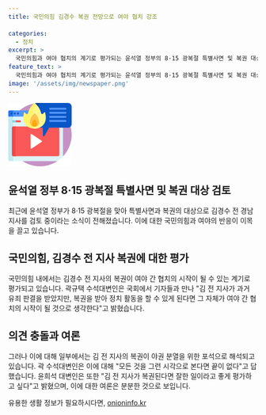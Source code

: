 ```yaml
---
title: 국민의힘 김경수 복권 전망으로 여야 협치 강조

categories:
  - 정치
excerpt: >
  국민의힘과 여야 협치의 계기로 평가되는 윤석열 정부의 8·15 광복절 특별사면 및 복권 대상으로 김경수 전 경남지사를 검토하는 것이 알려졌다. 국민의힘 곽규택 수석대변인은 국회에서 기자들과 만나 김 전 지사의 복권이 여야 간 협치의 시작일 것이라고 말했으며, 윤희석 대변인 또한 김 전 지사가 복권된다면 잘한 일이라고 좋게 평가하고 싶다고 밝혔다.
feature_text: >
  국민의힘과 여야 협치의 계기로 평가되는 윤석열 정부의 8·15 광복절 특별사면 및 복권 대상으로 김경수 전 경남지사를 검토하는 것이 알려졌다. 국민의힘 곽규택 수석대변인은 국회에서 기자들과 만나 김 전 지사의 복권이 여야 간 협치의 시작일 것이라고 말했으며, 윤희석 대변인 또한 김 전 지사가 복권된다면 잘한 일이라고 좋게 평가하고 싶다고 밝혔다.
image: '/assets/img/newspaper.png'
---
```


<p><img src="/assets/img/news.png" alt="rentncar 속보" /></p>

<h2>윤석열 정부 8·15 광복절 특별사면 및 복권 대상 검토</h2>

<p data-ke-size="size16">최근에 윤석열 정부가 8·15 광복절을 맞아 특별사면과 복권의 대상으로 김경수 전 경남지사를 검토 중이라는 소식이 전해졌습니다. 이에 대한 국민의힘과 여야의 반응이 이목을 끌고 있습니다.</p>

<h2>국민의힘, 김경수 전 지사 복권에 대한 평가</h2>

<p data-ke-size="size16">국민의힘 내에서는 김경수 전 지사의 복권이 여야 간 협치의 시작이 될 수 있는 계기로 평가되고 있습니다. 곽규택 수석대변인은 국회에서 기자들과 만나 "김 전 지사가 과거 유죄 판결을 받았지만, 복권을 받아 정치 활동을 할 수 있게 된다면 그 자체가 여야 간 협치의 시작이 될 것으로 생각한다"고 밝혔습니다.</p>

<h2>의견 충돌과 여론</h2>

<p data-ke-size="size16">그러나 이에 대해 일부에서는 김 전 지사의 복권이 야권 분열을 위한 포석으로 해석되고 있습니다. 곽 수석대변인은 이에 대해 "모든 것을 그런 시각으로 본다면 끝이 없다"고 답했습니다. 윤희석 대변인은 또한 "김 전 지사가 복권된다면 잘한 일이라고 좋게 평가하고 싶다"고 밝혔으며, 이에 대한 여론은 분분한 것으로 보입니다.</p>
유용한 생활 정보가 필요하시다면, <a href="https://onioninfo.kr" rel="dofollow">onioninfo.kr</a>


